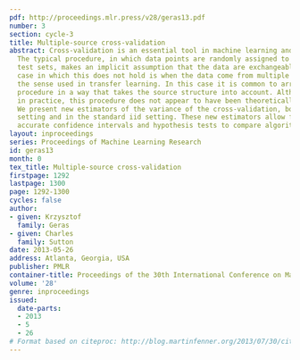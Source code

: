 ```yaml
---
pdf: http://proceedings.mlr.press/v28/geras13.pdf
number: 3
section: cycle-3
title: Multiple-source cross-validation
abstract: Cross-validation is an essential tool in machine learning and statistics.
  The typical procedure, in which data points are randomly assigned to one of the
  test sets, makes an implicit assumption that the data are exchangeable. A common
  case in which this does not hold is when the data come from multiple sources, in
  the sense used in transfer learning. In this case it is common to arrange the cross-validation
  procedure in a way that takes the source structure into account. Although common
  in practice, this procedure does not appear to have been theoretically analysed.
  We present new estimators of the variance of the cross-validation, both in the multiple-source
  setting and in the standard iid setting. These new estimators allow for much more
  accurate confidence intervals and hypothesis tests to compare algorithms.
layout: inproceedings
series: Proceedings of Machine Learning Research
id: geras13
month: 0
tex_title: Multiple-source cross-validation
firstpage: 1292
lastpage: 1300
page: 1292-1300
cycles: false
author:
- given: Krzysztof
  family: Geras
- given: Charles
  family: Sutton
date: 2013-05-26
address: Atlanta, Georgia, USA
publisher: PMLR
container-title: Proceedings of the 30th International Conference on Machine Learning
volume: '28'
genre: inproceedings
issued:
  date-parts:
  - 2013
  - 5
  - 26
# Format based on citeproc: http://blog.martinfenner.org/2013/07/30/citeproc-yaml-for-bibliographies/
---
```


